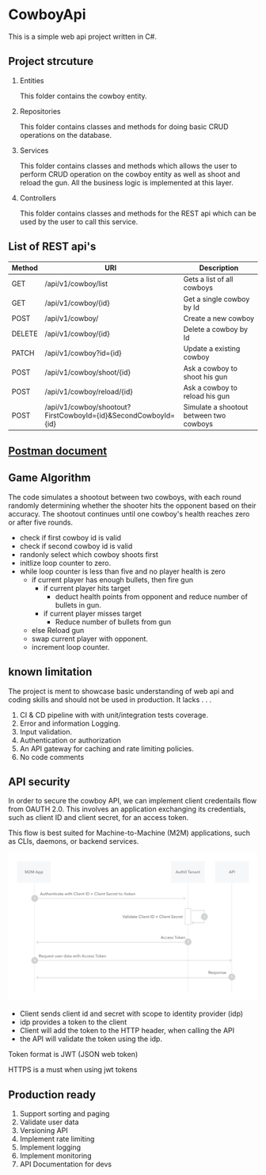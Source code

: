 # CowboyApi

This is a simple web api  project written in C#.

## Project strcuture

1. Entities

   This folder contains the cowboy entity.
2. Repositories

   This folder contains classes and methods for doing basic CRUD operations on the database. 
3. Services

   This folder contains classes and methods which allows the user to perform CRUD operation on the cowboy entity as well as shoot and reload the gun. All the business logic is implemented at this layer.
4. Controllers

   This folder contains classes and methods for the REST api  which can be used by the user to call this service.

## List of REST api's

| Method | URI | Description |
|---|---|---|
| GET | /api/v1/cowboy/list | Gets a list of all cowboys |
| GET | /api/v1/cowboy/{id} | Get a single cowboy by Id |
| POST | /api/v1/cowboy/ | Create a new cowboy |
| DELETE | /api/v1/cowboy/{id} | Delete a cowboy by Id |
| PATCH  |  /api/v1/cowboy?id={id} | Update a existing cowboy  |
| POST | /api/v1/cowboy/shoot/{id} | Ask a cowboy to shoot his gun |
| POST | /api/v1/cowboy/reload/{id} | Ask a cowboy to reload his gun |
| POST | /api/v1/cowboy/shootout?FirstCowboyId={id}&SecondCowboyId={id} | Simulate a shootout between two cowboys |

## [Postman document](/Cowboy%20API.postman_collection.json)

## Game Algorithm

The code simulates a shootout between two cowboys, with each round randomly determining whether the shooter hits the opponent based on their accuracy. The shootout continues until one cowboy's health reaches zero or after five rounds.

* check if first cowboy id is valid
* check if second cowboy id is valid
* randonly select which cowboy shoots first
* initlize loop counter to zero.
* while loop counter is less than five and no player health is zero
    * if current player has enough bullets, then fire gun
        * if current player hits target
            * deduct health points from opponent and reduce number of bullets in gun.
        * if current player misses target
            * Reduce number of bullets from gun
     * else Reload gun
     * swap current player with opponent.
     * increment loop counter.

## known limitation

The project is ment to showcase basic understanding of web api and coding skills and should not be used in production. It lacks . . . 

1. CI & CD pipeline with with unit/integration tests coverage.
2. Error and information Logging.
3. Input validation.
4. Authentication or authorization
5. An API gateway for caching and rate limiting policies.
6. No code comments

## API security

In order to secure the cowboy API, we can implement client credentails flow from OAUTH 2.0. This involves an application exchanging its credentials, such as client ID and client secret, for an access token.

This flow is best suited for Machine-to-Machine (M2M) applications, such as CLIs, daemons, or backend services.

![client credentails flow](/client-credentails-flow.png)

* Client sends client id and secret with scope to identity provider (idp)
* idp provides a token to the client
* Client will add the token to the HTTP header, when calling the API
* the API will validate the token using the idp.

Token format is JWT (JSON web token)

HTTPS is a must when using jwt tokens

## Production ready

1. Support sorting and paging
2. Validate user data
3. Versioning API
4. Implement rate limiting
5. Implement logging
6. Implement monitoring
7. API Documentation for devs